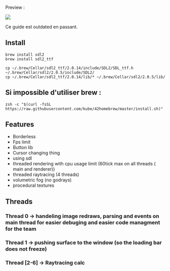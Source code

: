 Preview :


![](https://puu.sh/u78ji/7d009c8f25.png)

Ce guide est outdated en passant.


## Install
```Shell
brew install sdl2
brew install sdl2_ttf

cp ~/.brew/Cellar/sdl2_ttf/2.0.14/include/SDL2/SDL_ttf.h ~/.brew/Cellar/sdl2/2.0.5/include/SDL2/
cp ~/.brew/Cellar/sdl2_ttf/2.0.14/lib/* ~/.brew/Cellar/sdl2/2.0.5/lib/

```

## Si impossible d'utiliser brew :

```Shell
zsh -c "$(curl -fsSL https://raw.githubusercontent.com/kube/42homebrew/master/install.sh)"
```



## Features

* Borderless
* Fps limit
* Button lib
* Cursor changing thing
* using sdl
* threaded rendering with cpu usage limit (60tick max on all threads ( main and renderer))
* threaded raytracing (4 threads)
* volumetric fog (no godrays)
* procedural textures

## Threads

### Thread 0 -> handeling image redraws, parsing and events on main thread for easier debuging and easier code managment for the team


### Thread 1 -> pushing surface to the window (so the loading bar does not freeze)


### Thread [2-6] -> Raytracing calc
